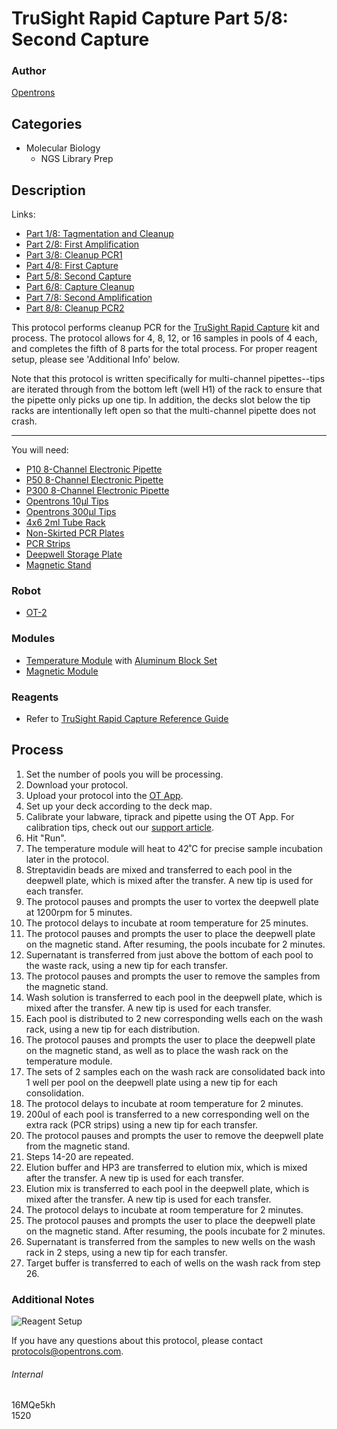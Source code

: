 # TruSight Rapid Capture Part 5/8: Second Capture

### Author
[Opentrons](http://www.opentrons.com/)

## Categories
* Molecular Biology
    * NGS Library Prep

## Description
Links:
* [Part 1/8: Tagmentation and Cleanup](./1520-gencell-pharma-part1)
* [Part 2/8: First Amplification](./1520-gencell-pharma-part2)
* [Part 3/8: Cleanup PCR1](./1520-gencell-pharma-part3)
* [Part 4/8: First Capture](./1520-gencell-pharma-part4)
* [Part 5/8: Second Capture](./1520-gencell-pharma-part5)
* [Part 6/8: Capture Cleanup](./1520-gencell-pharma-part6)
* [Part 7/8: Second Amplification](./1520-gencell-pharma-part7)
* [Part 8/8: Cleanup PCR2](./1520-gencell-pharma-part8)

This protocol performs cleanup PCR for the [TruSight Rapid Capture](https://support.illumina.com/content/dam/illumina-support/documents/documentation/chemistry_documentation/samplepreps_trusight/trusight-rapid-capture-reference-guide-15043291-01.pdf) kit and process. The protocol allows for 4, 8, 12, or 16 samples in pools of 4 each, and completes the fifth of 8 parts for the total process. For proper reagent setup, please see 'Additional Info' below.

Note that this protocol is written specifically for multi-channel pipettes--tips are iterated through from the bottom left (well H1) of the rack to ensure that the pipette only picks up one tip. In addition, the decks slot below the tip racks are intentionally left open so that the multi-channel pipette does not crash.

---

You will need:
* [P10 8-Channel Electronic Pipette](https://shop.opentrons.com/collections/ot-2-pipettes/products/8-channel-electronic-pipette)
* [P50 8-Channel Electronic Pipette](https://shop.opentrons.com/collections/ot-2-pipettes/products/8-channel-electronic-pipette?variant=5984202457117)
* [P300 8-Channel Electronic Pipette](https://shop.opentrons.com/collections/ot-2-pipettes/products/8-channel-electronic-pipette?variant=5984202457117)
* [Opentrons 10µl Tips](https://shop.opentrons.com/collections/opentrons-tips/products/opentrons-10ul-tips)
* [Opentrons 300µl Tips](https://shop.opentrons.com/collections/opentrons-tips/products/opentrons-300ul-tips)
* [4x6 2ml Tube Rack](https://shop.opentrons.com/collections/opentrons-tips/products/tube-rack-set-1)
* [Non-Skirted PCR Plates](http://www.ssibio.com/pcr/ultraflux-pcr-plates/non-skirted-pcr-plates/3400-00-detail)
* [PCR Strips](http://www.simport.com/products/pcr/pcr-strips/t320-and-t321-amplitube.html)
* [Deepwell Storage Plate](https://www.thermofisher.com/order/catalog/product/AB0859)
* [Magnetic Stand](https://www.thermofisher.com/order/catalog/product/AM10027)

### Robot
* [OT-2](https://opentrons.com/ot-2)

### Modules
* [Temperature Module](https://shop.opentrons.com/collections/hardware-modules/products/tempdeck) with [Aluminum Block Set](https://shop.opentrons.com/collections/hardware-modules/products/aluminum-block-set)
* [Magnetic Module](https://shop.opentrons.com/collections/hardware-modules/products/magdeck)

### Reagents
* Refer to [TruSight Rapid Capture Reference Guide](https://support.illumina.com/content/dam/illumina-support/documents/documentation/chemistry_documentation/samplepreps_trusight/trusight-rapid-capture-reference-guide-15043291-01.pdf)

## Process
1. Set the number of pools you will be processing.
2. Download your protocol.
3. Upload your protocol into the [OT App](https://opentrons.com/ot-app).
4. Set up your deck according to the deck map.
5. Calibrate your labware, tiprack and pipette using the OT App. For calibration tips, check out our [support article](https://support.opentrons.com/ot-2/getting-started-software-setup/deck-calibration).
6. Hit "Run".
7. The temperature module will heat to 42˚C for precise sample incubation later in the protocol.
8. Streptavidin beads are mixed and transferred to each pool in the deepwell plate, which is mixed after the transfer. A new tip is used for each transfer.
9. The protocol pauses and prompts the user to vortex the deepwell plate at 1200rpm for 5 minutes.
10. The protocol delays to incubate at room temperature for 25 minutes.
11. The protocol pauses and prompts the user to place the deepwell plate on the magnetic stand. After resuming, the pools incubate for 2 minutes.
12. Supernatant is transferred from just above the bottom of each pool to the waste rack, using a new tip for each transfer.
13. The protocol pauses and prompts the user to remove the samples from the magnetic stand.
14. Wash solution is transferred to each pool in the deepwell plate, which is mixed after the transfer. A new tip is used for each transfer.
15. Each pool is distributed to 2 new corresponding wells each on the wash rack, using a new tip for each distribution.
16. The protocol pauses and prompts the user to place the deepwell plate on the magnetic stand, as well as to place the wash rack on the temperature module.
17. The sets of 2 samples each on the wash rack are consolidated back into 1 well per pool on the deepwell plate using a new tip for each consolidation.
18. The protocol delays to incubate at room temperature for 2 minutes.
19. 200ul of each pool is transferred to a new corresponding well on the extra rack (PCR strips) using a new tip for each transfer.
20. The protocol pauses and prompts the user to remove the deepwell plate from the magnetic stand.
21. Steps 14-20 are repeated.
22. Elution buffer and HP3 are transferred to elution mix, which is mixed after the transfer. A new tip is used for each transfer.
23. Elution mix is transferred to each pool in the deepwell plate, which is mixed after the transfer. A new tip is used for each transfer.
24. The protocol delays to incubate at room temperature for 2 minutes.
25. The protocol pauses and prompts the user to place the deepwell plate on the magnetic stand. After resuming, the pools incubate for 2 minutes.
26. Supernatant is transferred from the samples to new wells on the wash rack in 2 steps, using a new tip for each transfer.
27. Target buffer is transferred to each of wells on the wash rack from step 26.

### Additional Notes
![Reagent Setup](https://s3.amazonaws.com/opentrons-protocol-library-website/custom-README-images/1520-gencell-pharma-part4/reagent_setup_part4.png)

If you have any questions about this protocol, please contact protocols@opentrons.com.

###### Internal
16MQe5kh  
1520
